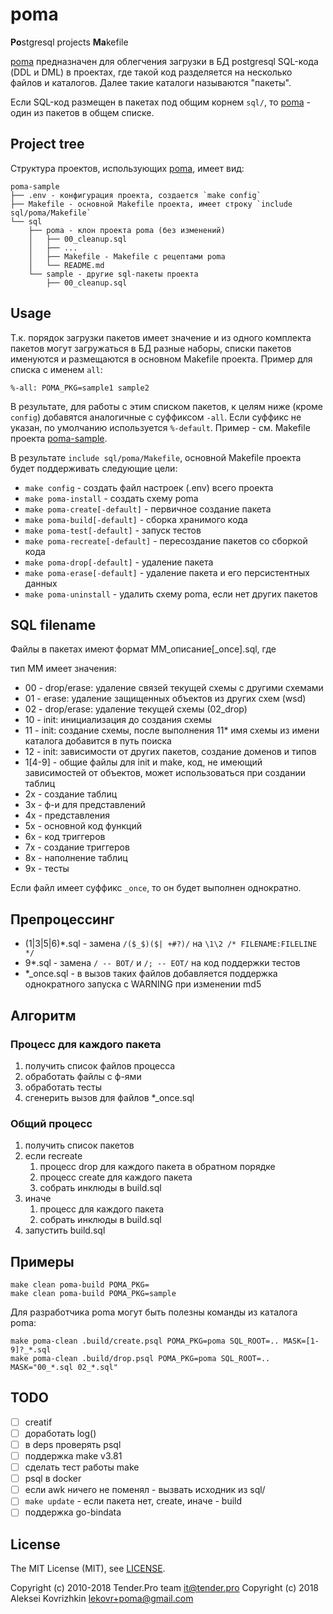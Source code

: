 # poma
**Po**stgresql projects **Ma**kefile

[poma](https://github.com/pomasql/poma) предназначен для облегчения загрузки в БД postgresql SQL-кода (DDL и DML)
 в проектах, где такой код разделяется на несколько файлов и каталогов. Далее такие каталоги называются "пакеты".

Если SQL-код размещен в пакетах под общим корнем `sql/`, то [poma](https://github.com/pomasql/poma) - один из пакетов в общем списке.

## Project tree

Структура проектов, использующих [poma](https://github.com/pomasql/poma), имеет вид:

```
poma-sample
├── .env - конфигурация проекта, создается `make config`
├── Makefile - основной Makefile проекта, имеет строку `include sql/poma/Makefile`
└── sql
    ├── poma - клон проекта poma (без изменений)
    │   ├── 00_cleanup.sql
    │   ├── ...
    │   ├── Makefile - Makefile с рецептами poma
    │   └── README.md
    └── sample - другие sql-пакеты проекта
        ├── 00_cleanup.sql
```

## Usage

Т.к. порядок загрузки пакетов имеет значение и из одного комплекта пакетов могут загружаться в БД разные наборы,
 списки пакетов именуются и размещаются в основном Makefile проекта. Пример для списка с именем `all`:

```
%-all: POMA_PKG=sample1 sample2
```
В результате, для работы с этим списком пакетов, к целям ниже (кроме `config`) добавятся аналогичные с суффиксом `-all`.
 Если суффикс не указан, по умолчанию используется `%-default`. Пример - см. Makefile проекта
 [poma-sample](https://github.com/pomasql/poma-sample).

В результате `include sql/poma/Makefile`, основной Makefile проекта будет поддерживать следующие цели:

* `make config` - создать файл настроек (.env) всего проекта
* `make poma-install` - создать схему poma
* `make poma-create[-default]` - первичное создание пакета
* `make poma-build[-default]` - сборка хранимого кода
* `make poma-test[-default]` - запуск тестов
* `make poma-recreate[-default]` - пересоздание пакетов со сборкой кода
* `make poma-drop[-default]` - удаление пакета
* `make poma-erase[-default]` - удаление пакета и его персистентных данных
* `make poma-uninstall` - удалить схему poma, если нет других пакетов

## SQL filename

Файлы в пакетах имеют формат MM_описание[_once].sql, где

тип MM имеет значения:

* 00 - drop/erase: удаление связей текущей схемы с другими схемами
* 01 - erase: удаление защищенных объектов из других схем (wsd)
* 02 - drop/erase: удаление текущей схемы (02_drop)
* 10 - init: инициализация до создания схемы
* 11 - init: создание схемы, после выполнения 11* имя схемы из имени каталога добавится в путь поиска
* 12 - init: зависимости от других пакетов, создание доменов и типов
* 1[4-9] - общие файлы для init и make, код, не имеющий зависимостей от объектов, может использоваться при создании таблиц
* 2x - создание таблиц
* 3x - ф-и для представлений
* 4x - представления
* 5x - основной код функций
* 6x - код триггеров
* 7x - создание триггеров
* 8x - наполнение таблиц
* 9x - тесты

Если файл имеет суффикс `_once`, то он будет выполнен однократно.

## Препроцессинг

* (1|3|5|6)*.sql - замена `/($_$)($| +#?)/` на `\1\2 /* FILENAME:FILELINE */`
* 9*.sql - замена `/ -- BOT/` и `/; -- EOT/` на код поддержки тестов
* *_once.sql - в вызов таких файлов добавляется поддержка однократного запуска с WARNING при изменении md5

## Алгоритм

### Процесс для каждого пакета

1. получить список файлов процесса
2. обработать файлы с ф-ями
3. обработать тесты
4. сгенерить вызов для файлов *_once.sql

### Общий процесс

1. получить список пакетов
2. если recreate
   1. процесс drop для каждого пакета в обратном порядке
   2. процесс create для каждого пакета
   3. собрать инклюды в build.sql
3. иначе
   1. процесс для каждого пакета
   2. собрать инклюды в build.sql
4. запустить build.sql

## Примеры
```
make clean poma-build POMA_PKG=
make clean poma-build POMA_PKG=sample

```
Для разработчика poma могут быть полезны команды из каталога poma:
```
make poma-clean .build/create.psql POMA_PKG=poma SQL_ROOT=.. MASK=[1-9]?_*.sql
make poma-clean .build/drop.psql POMA_PKG=poma SQL_ROOT=.. MASK="00_*.sql 02_*.sql"
```


## TODO

* [ ] creatif
* [ ] доработать log()
* [ ] в deps проверять psql
* [ ] поддержка make v3.81
* [ ] сделать тест работы make
* [ ] psql в docker
* [ ] если awk ничего не поменял - вызвать исходник из sql/
* [ ] `make update` - если пакета нет, create, иначе - build
* [ ] поддержка go-bindata

## License

The MIT License (MIT), see [LICENSE](LICENSE).

Copyright (c) 2010-2018 Tender.Pro team <it@tender.pro>
Copyright (c) 2018 Aleksei Kovrizhkin <lekovr+poma@gmail.com>
